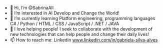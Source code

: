 - 👋 Hi, I’m @SabrinaAll
- 👀 I’m interested in AI Develop and Change the World! 
- 🌱 I’m currently learning Platform engineering, programming languages ​​C# / Python / HTML / CSS / JavaScript / .NET / JAVA
- 💞️ I love helping people! I seek to collaborate with the development of new technologies that can help people and change their daily lives!
- 📫 How to reach me: Linkedin www.linkedin.com/in/gabriela-silva-alves

<!---
SabrinaAll/SabrinaAll is a ✨ special ✨ repository because its `README.md` (this file) appears on your GitHub profile.
You can click the Preview link to take a look at your changes.
--->

